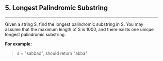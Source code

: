 ## 5. Longest Palindromic Substring

---
Given a string S, find the longest palindromic substring in S. You may assume that the maximum length of S is 1000, and there exists one unique longest palindromic substring.


**For example:**

> s = "sabbad", should return "abba"